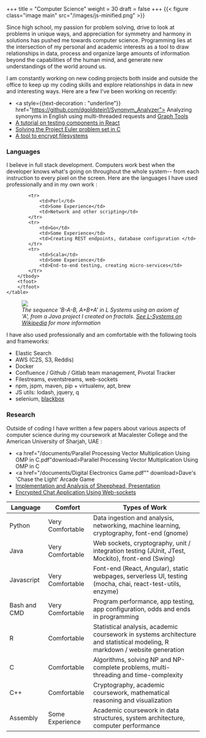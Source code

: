 +++
title = "Computer Science"
weight = 30
draft = false
+++
{{< figure class="image main" src="/images/js-minified.png" >}}

Since high school, my passion for problem solving, drive to look at problems in unique ways, and appreciation for symmetry and harmony in solutions has pushed me towards computer science. Programming lies at the intersection of my personal and academic interests as a tool to draw relationships in data, process and organize large amounts of information beyond the capabilities of the human mind, and generate new understandings of the world around us. 

I am constantly working on new coding projects both inside and outside the office to keep up my coding skills and explore relationships in data in new and interesting ways. Here are a few I've been working on recently:

- <a style={{text-decoration : "underline"}} href="https://github.com/dgoldstein1/Synonym_Analyzer"> Analyzing synonyms in English </a> using multi-threaded requests and <a href="https://graph-tool.skewed.de/"> Graph Tools</a>
- <a href="https://github.com/dgoldstein1/ReactTestingTutorial"> A tutorial on testing components in React </a>
- <a href="https://github.com/dgoldstein1/projectEuler"> Solving the Project Euler problem set in C</a>
- <a href="https://github.com/dgoldstein1/Directory_Encryptor"> A tool to encrypt filesystems </a>

<h3>Languages</h3>

I believe in full stack development. Computers work best when the developer knows what's going on throughout the whole system-- from each instruction to every pixel on the screen. Here are the languages I have used professionally and in my own work :

<div class="table-wrapper">
    <table>
        <thead>
            <tr>
                <th>Language</th>
                <th>Comfort</th>
                <th>Types of Work</th>
            </tr>
        </thead>
        <tbody>
            <tr>
                <td>Python</td>
                <td>Very Comfortable</td>
                <td>Data ingestion and analysis, networking, machine learning, cryptography, font-end (gnome)</td>
            </tr>
            <tr>
                <td>Java</td>
                <td>Very Comfortable</td>
                <td>Web sockets, cryptography, unit / integration testing (JUnit, JTest, Mockito), front-end (Swing) </td>
            </tr>
            <tr>
                <td>Javascript</td>
                <td>Very Comfortable</td>
                <td>Font-end (React, Angular), static webpages, serverless UI, testing (mocha, chai, react-test-utils, enzyme)</td>
            </tr>
            <tr>
                <td>Bash and CMD</td>
                <td>Very Comfortable</td>
                <td>Program performance, app testing, app configuration, odds and ends in programming</td>
            </tr>
            <tr>
                <td>R</td>
                <td>Comfortable</td>
                <td>Statistical analysis, academic coursework in systems architecture and statistical modeling, R markdown / website generation</td>
            </tr>
            <tr>
                <td>C</td>
                <td>Comfortable</td>
                <td>Algorithms, solving NP and NP-complete problems, multi-threading and time-complexity</td>
            </tr>
            <tr>
                <td>C++</td>
                <td>Comfortable</td>
                <td>Cryptography, academic coursework, mathematical reasoning and visualization</td>
            </tr>
            <tr>
                <td>Assembly</td>
                <td>Some Experience</td>
                <td>Academic coursework in data structures, system architecture, computer performance </td>
            </tr>
            
            <tr>
                <td>Perl</td>
                <td>Some Experience</td>
                <td>Network and other scripting</td>
            </tr>
            <tr>
                <td>Go</td>
                <td>Some Experience</td>
                <td>Creating REST endpoints, database configuration </td>
            </tr>
            <tr>
                <td>Scala</td>
                <td>Some Experience</td>
                <td>End-to-end testing, creating micro-services</td>
            </tr>
        </tbody>
        <tfoot>
        </tfoot>
    </table>
</div>

<figure class="image main">
    <img src="/images/l_systems_fractal.png">
    <figcaption>
        <i>
            The sequence 'B-A-B, A+B+A' in L Systems using an axiom of 'A', from  a Java project I created on fractals. <a href="https://en.wikipedia.org/wiki/L-system">See L-Systems on Wikipedia</a> for more information
        </i>    
    </figcaption>
</figure>


I have also used professionally and am comfortable with the following tools and frameworks:

- Elastic Search
- AWS (C2S, S3, Reddis)
- Docker
- Confluence / Github / Gitlab team management, Pivotal Tracker
- Filestreams, eventstreams, web-sockets
- npm, jspm, maven, pip + virtualenv, apt, brew
- JS utils: lodash, jquery, q
- selenium, <a href="https://github.com/jsweetland/blackbox">blackbox</a>

<h3>Research</h3>

Outside of coding I have written a few papers about various aspects of computer science during my coursework at Macalester College and the American University of Sharjah, UAE :

- <a href="/documents/Parallel Processing Vector Multiplication Using OMP in C.pdf"download>Parallel Processing Vector Multiplication Using OMP in C</a>
- <a href="/documents/Digital Electronics Game.pdf"" download>Dave's 'Chase the Light' Arcade Game</a>
- <a href="/documents/David Goldstein Comp Sci Capstone Presentation.pptx">Implementation and Analysis of Sheephead, Presentation</a>
- <a href="https://github.com/dgoldstein1/Encrypted-Chat">Encrypted Chat Application Using Web-sockets</a>
